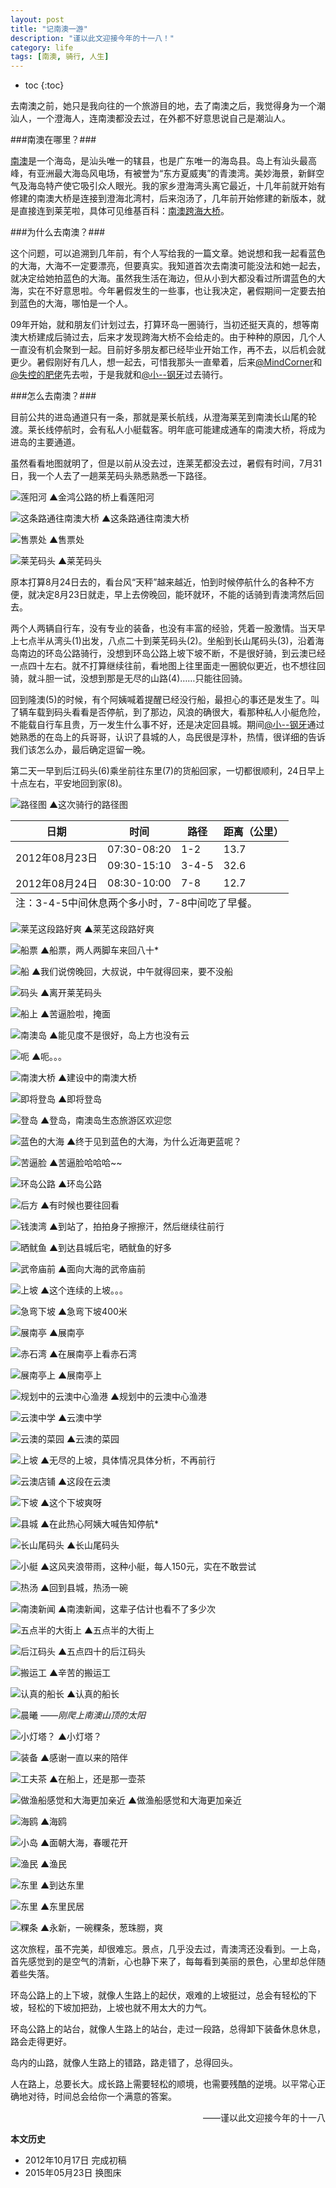 ```yaml
---
layout: post
title: "记南澳一游"
description: "谨以此文迎接今年的十一八！"
category: life
tags: [南澳, 骑行, 人生]
---
```


* toc
{:toc}

去南澳之前，她只是我向往的一个旅游目的地，去了南澳之后，我觉得身为一个潮汕人，一个澄海人，连南澳都没去过，在外都不好意思说自己是潮汕人。

###南澳在哪里？###

[南澳][1]是一个海岛，是汕头唯一的辖县，也是广东唯一的海岛县。岛上有汕头最高峰，有亚洲最大海岛风电场，有被誉为“东方夏威夷”的青澳湾。美妙海景，新鲜空气及海岛特产使它吸引众人眼光。我的家乡澄海湾头离它最近，十几年前就开始有修建的南澳大桥是连接到澄海北湾村，后来泡汤了，几年前开始修建的新版本，就是直接连到莱芜啦，具体可见维基百科：[南澳跨海大桥][2]。

###为什么去南澳？###

这个问题，可以追溯到几年前，有个人写给我的一篇文章。她说想和我一起看蓝色的大海，大海不一定要漂亮，但要真实。我知道首次去南澳可能没法和她一起去，就决定给她拍蓝色的大海。虽然我生活在海边，但从小到大都没看过所谓蓝色的大海，实在不好意思啦。今年暑假发生的一些事，也让我决定，暑假期间一定要去拍到蓝色的大海，哪怕是一个人。

09年开始，就和朋友们计划过去，打算环岛一圈骑行，当初还挺天真的，想等南澳大桥建成后骑过去，后来才发现跨海大桥不会给走的。由于种种的原因，几个人一直没有机会聚到一起。目前好多朋友都已经毕业开始工作，再不去，以后机会就更少。暑假刚好有几人，想一起去，可惜我那头一直晕着，后来[@MindCorner][3]和[@失控的肥佬][4]先去啦，于是我就和[@小--钢牙][5]过去骑行。

###怎么去南澳？###

目前公共的进岛通道只有一条，那就是莱长航线，从澄海莱芜到南澳长山尾的轮渡。莱长线停航时，会有私人小艇载客。明年底可能建成通车的南澳大桥，将成为进岛的主要通道。

虽然看看地图就明了，但是以前从没去过，连莱芜都没去过，暑假有时间，7月31日，我一个人去了一趟莱芜码头熟悉熟悉一下路径。

![莲阳河]({{site.IMG_PATH}}/travel-in-nanao-o1.jpg_640)
▲金鸿公路的桥上看莲阳河

![这条路通往南澳大桥]({{site.IMG_PATH}}/travel-in-nanao-o2.jpg_640)
▲这条路通往南澳大桥

![售票处]({{site.IMG_PATH}}/travel-in-nanao-o3.jpg_640)
▲售票处

![莱芜码头]({{site.IMG_PATH}}/travel-in-nanao-o4.jpg_640)
▲莱芜码头

原本打算8月24日去的，看台风“天秤”越来越近，怕到时候停航什么的各种不方便，就决定8月23日就走，早上去傍晚回，能环就环，不能的话骑到青澳湾然后回去。

两个人两辆自行车，没有专业的装备，也没有丰富的经验，凭着一股激情。当天早上七点半从湾头(1)出发，八点二十到莱芜码头(2)。坐船到长山尾码头(3)，沿着海岛南边的环岛公路骑行，没想到环岛公路上坡下坡不断，不是很好骑，到云澳已经一点四十左右。就不打算继续往前，看地图上往里面走一圈貌似更近，也不想往回骑，就斗胆一试，没想到那是无尽的山路(4)……只能往回骑。

回到隆澳(5)的时候，有个阿姨喊着提醒已经没行船，最担心的事还是发生了。叫了辆车载到码头看看是否停航，到了那边，风浪的确很大，看那种私人小艇危险，不能载自行车且贵，万一发生什么事不好，还是决定回县城。期间[@小--钢牙][5]通过她熟悉的在岛上的兵哥哥，认识了县城的人，岛民很是淳朴，热情，很详细的告诉我们该怎么办，最后确定逗留一晚。

第二天一早到后江码头(6)乘坐前往东里(7)的货船回家，一切都很顺利，24日早上十点左右，平安地回到家(8)。

![路径图]({{site.IMG_PATH}}/travel-in-nanao-o0.jpg_640)
▲这次骑行的路径图

<table>
  	<thead>
	  <tr>
	    <th>日期</th>
	    <th>时间</th>
		<th>路径</th>
	    <th>距离（公里）</th>
	  </tr>
 	</thead>
	<tbody>
	  <tr>
	    <td rowspan="2">2012年08月23日</td>
	    <td>07:30-08:20</td>
	    <td>1-2</td>
        <td>13.7</td>
	  </tr>
	  <tr>
	    <td>09:30-15:10</td>
	    <td>3-4-5</td>
        <td>32.6</td>
	  </tr>
	  <tr>
	    <td>2012年08月24日</td>
	    <td>08:30-10:00</td>
	    <td>7-8</td>
        <td>12.7</td>
	  </tr>
	</tbody>
	<tfoot>
	  <tr>
		<td colspan="4">注：3-4-5中间休息两个多小时，7-8中间吃了早餐。</td>
	  </tr>
	</tfoot>
</table>

![莱芜这段路好爽]({{site.IMG_PATH}}/travel-in-nanao-05.jpg_640)
▲莱芜这段路好爽

![船票]({{site.IMG_PATH}}/travel-in-nanao-06.jpg_640)
▲船票，两人两脚车来回八十*

![船]({{site.IMG_PATH}}/travel-in-nanao-07.jpg_640)
▲我们说傍晚回，大叔说，中午就得回来，要不没船

![码头]({{site.IMG_PATH}}/travel-in-nanao-08.jpg_640)
▲离开莱芜码头

![船上]({{site.IMG_PATH}}/travel-in-nanao-09.jpg_640)
▲苦逼脸啦，掩面

![南澳岛]({{site.IMG_PATH}}/travel-in-nanao-10.jpg_640)
▲能见度不是很好，岛上方也没有云

![呃]({{site.IMG_PATH}}/travel-in-nanao-11.jpg_640)
▲呃。。。

![南澳大桥]({{site.IMG_PATH}}/travel-in-nanao-12.jpg_640)
▲建设中的南澳大桥

![即将登岛]({{site.IMG_PATH}}/travel-in-nanao-13.jpg_640)
▲即将登岛

![登岛]({{site.IMG_PATH}}/travel-in-nanao-14.jpg_640)
▲登岛，南澳岛生态旅游区欢迎您

![蓝色的大海]({{site.IMG_PATH}}/travel-in-nanao-15.jpg_640)
▲终于见到蓝色的大海，为什么近海更蓝呢？

![苦逼脸]({{site.IMG_PATH}}/travel-in-nanao-16.jpg_640)
▲苦逼脸哈哈哈~~

![环岛公路]({{site.IMG_PATH}}/travel-in-nanao-17.jpg_640)
▲环岛公路

![后方]({{site.IMG_PATH}}/travel-in-nanao-18.jpg_640)
▲有时候也要往回看

![钱澳湾]({{site.IMG_PATH}}/travel-in-nanao-19.jpg_640)
▲到站了，拍拍身子擦擦汗，然后继续往前行

![晒鱿鱼]({{site.IMG_PATH}}/travel-in-nanao-20.jpg_640)
▲到达县城后宅，晒鱿鱼的好多

![武帝庙前]({{site.IMG_PATH}}/travel-in-nanao-21.jpg_640)
▲面向大海的武帝庙前

![上坡]({{site.IMG_PATH}}/travel-in-nanao-22.jpg_640)
▲这个连续的上坡。。。

![急弯下坡]({{site.IMG_PATH}}/travel-in-nanao-23.jpg_640)
▲急弯下坡400米

![展南亭]({{site.IMG_PATH}}/travel-in-nanao-24.jpg_640)
▲展南亭

![赤石湾]({{site.IMG_PATH}}/travel-in-nanao-25.jpg_640)
▲在展南亭上看赤石湾

![展南亭上]({{site.IMG_PATH}}/travel-in-nanao-26.jpg_640)
▲展南亭上

![规划中的云澳中心渔港]({{site.IMG_PATH}}/travel-in-nanao-27.jpg_640)
▲规划中的云澳中心渔港

![云澳中学]({{site.IMG_PATH}}/travel-in-nanao-28.jpg_640)
▲云澳中学

![云澳的菜园]({{site.IMG_PATH}}/travel-in-nanao-29.jpg_640)
▲云澳的菜园

![上坡]({{site.IMG_PATH}}/travel-in-nanao-30.jpg_640)
▲无尽的上坡，具体情况具体分析，不再前行

![云澳店铺]({{site.IMG_PATH}}/travel-in-nanao-31.jpg_640)
▲这段在云澳

![下坡]({{site.IMG_PATH}}/travel-in-nanao-32.jpg_640)
▲这个下坡爽呀

![县城]({{site.IMG_PATH}}/travel-in-nanao-33.jpg_640)
▲在此热心阿姨大喊告知停航*

![长山尾码头]({{site.IMG_PATH}}/travel-in-nanao-34.jpg_640)
▲长山尾码头

![小艇]({{site.IMG_PATH}}/travel-in-nanao-35.jpg_640)
▲这风夹浪带雨，这种小艇，每人150元，实在不敢尝试

![热汤]({{site.IMG_PATH}}/travel-in-nanao-36.jpg_640)
▲回到县城，热汤一碗

![南澳新闻]({{site.IMG_PATH}}/travel-in-nanao-37.jpg_640)
▲南澳新闻，这辈子估计也看不了多少次

![五点半的大街上]({{site.IMG_PATH}}/travel-in-nanao-38.jpg_640)
▲五点半的大街上

![后江码头]({{site.IMG_PATH}}/travel-in-nanao-39.jpg_640)
▲五点四十的后江码头

![搬运工]({{site.IMG_PATH}}/travel-in-nanao-40.jpg_640)
▲辛苦的搬运工

![认真的船长]({{site.IMG_PATH}}/travel-in-nanao-41.jpg_640)
▲认真的船长

![晨曦]({{site.IMG_PATH}}/travel-in-nanao-42.jpg_640)
*——刚爬上南澳山顶的太阳*

![小灯塔？]({{site.IMG_PATH}}/travel-in-nanao-43.jpg_640)
▲小灯塔？

![装备]({{site.IMG_PATH}}/travel-in-nanao-44.jpg_640)
▲感谢一直以来的陪伴

![工夫茶]({{site.IMG_PATH}}/travel-in-nanao-o5.jpg_640)
▲在船上，还是那一壶茶

![做渔船感觉和大海更加亲近]({{site.IMG_PATH}}/travel-in-nanao-45.jpg_640)
▲做渔船感觉和大海更加亲近

![海鸥]({{site.IMG_PATH}}/travel-in-nanao-46.jpg_640)
▲海鸥

![小岛]({{site.IMG_PATH}}/travel-in-nanao-47.jpg_640)
▲面朝大海，春暖花开

![渔民]({{site.IMG_PATH}}/travel-in-nanao-48.jpg_640)
▲渔民

![东里]({{site.IMG_PATH}}/travel-in-nanao-49.jpg_640)
▲到达东里

![东里]({{site.IMG_PATH}}/travel-in-nanao-50.jpg_640)
▲东里民居

![粿条]({{site.IMG_PATH}}/travel-in-nanao-51.jpg_640)
▲永新，一碗粿条，葱珠朥，爽

这次旅程，虽不完美，却很难忘。景点，几乎没去过，青澳湾还没看到。一上岛，首先感觉到的是空气的清新，心也静下来了，每每看到美丽的景色，心里却总伴随着些失落。

环岛公路上的上下坡，就像人生路上的起伏，艰难的上坡挺过，总会有轻松的下坡，轻松的下坡加把劲，上坡也就不用太大的力气。

环岛公路上的站台，就像人生路上的站台，走过一段路，总得卸下装备休息休息，路会走得更好。

岛内的山路，就像人生路上的错路，路走错了，总得回头。

人在路上，总要长大。成长路上需要轻松的顺境，也需要残酷的逆境。以平常心正确地对待，时间总会给你一个满意的答案。

<p align="right">——谨以此文迎接今年的十一八</p>

**本文历史**

* 2012年10月17日 完成初稿
* 2015年05月23日 换图床

[1]: http://zh.wikipedia.org/wiki/南澳县 "南澳"
[2]: http://zh.wikipedia.org/wiki/南澳跨海大桥 "南澳跨海大桥"
[3]: http://weibo.com/u/1901380540 "@MindCorner"
[4]: http://weibo.com/u/1884797564 "@失控的肥佬"
[5]: http://weibo.com/u/1809166072 "@小--钢牙"
